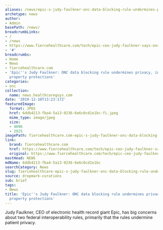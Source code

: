```yaml
---
aliases: /news/epic-s-judy-faulkner-onc-data-blocking-rule-undermines-privacy-intellectual-property-protections
archetype: news
author:
- Admin
basePath: /news/
breadcrumbLinks:
- /
- /news
- https://www.fiercehealthcare.com/tech/epic-ceo-judy-faulkner-says-onc-data-blocking-rule-undermines-privacy-and-removes-intellectual
- '#'
breadcrumbs:
- Home
- News
- fiercehealthcare.com
- 'Epic''s Judy Faulkner: ONC data blocking rule undermines privacy, intellectual
  property protections'
categories:
- onc
collection:
  name: news.healthcareguys.com
date: '2019-12-10T13:23:17Z'
featuredImage:
  format: JPEG
  href: 6ddb4213-fba4-5a13-9236-6e6c0cd1e1bc-fi.jpeg
  mime_type: image/jpeg
  size:
  - 4096
  - 2925
imagePath: fiercehealthcare.com-epic-s-judy-faulkner-onc-data-blocking-rule-undermines-privacy-intellectual-property-protections
link:
  brand: fiercehealthcare.com
  href: https://www.fiercehealthcare.com/tech/epic-ceo-judy-faulkner-says-onc-data-blocking-rule-undermines-privacy-and-removes-intellectual
  original: https://www.fiercehealthcare.com/tech/epic-ceo-judy-faulkner-says-onc-data-blocking-rule-undermines-privacy-and-removes-intellectual
mastHead: NEWS
mdName: 6ddb4213-fba4-5a13-9236-6e6c0cd1e1bc
searchCategory: News
slug: fiercehealthcare-epic-s-judy-faulkner-onc-data-blocking-rule-undermines-privacy-intellectual-property-protections
source: dropmark-curations
sub: brief
tags:
- News
title: 'Epic''s Judy Faulkner: ONC data blocking rule undermines privacy, intellectual
  property protections'
---
```


Judy Faulkner, CEO of electronic health record giant Epic, has big concerns about two federal interoperability rules, primarily that the rules undermine patient privacy.